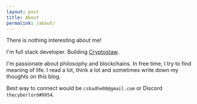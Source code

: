 ```yaml
---
layout: post
title: About
permalink: /about/
---
```




There is nothing interesting about me! 

I'm full stack developer. Building [Cryptostaw](https://cryptostaw.com). 

I'm passionate about philosophy and blockchains. In free time, I try to find meaning of life. I read a lot, think a lot and sometimes write down my thoughts on this blog.

Best way to connect would be `csbadhe08@gmail.com` or Discord `thecyberlord#9954`.

<!-- *This is Tale Jekyll theme, I've made few changes to it, source code is available on my [GitHub](https://github.com/thecyberlord/thecyberlord.github.io) profile.* -->